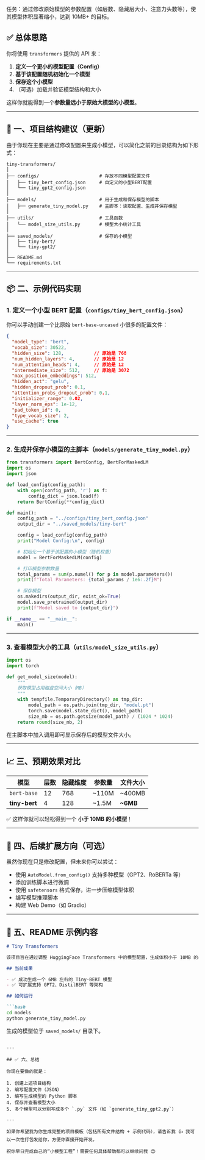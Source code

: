 任务：通过修改原始模型的参数配置（如层数、隐藏层大小、注意力头数等），使其模型体积显著缩小，达到 10MB+ 的目标。
## ✅ 总体思路

你将使用 `transformers` 提供的 API 来：

1. **定义一个更小的模型配置（Config）**
2. **基于该配置随机初始化一个模型**
3. **保存这个小模型**
4. （可选）加载并验证模型结构和大小

这样你就能得到一个**参数量远小于原始大模型的小模型**。

---

## 🧱 一、项目结构建议（更新）

由于你现在主要是通过修改配置来生成小模型，可以简化之前的目录结构为如下形式：

```
tiny-transformers/
│
├── configs/                      # 存放不同模型配置文件
│   ├── tiny_bert_config.json     # 自定义的小型BERT配置
│   └── tiny_gpt2_config.json
│
├── models/                       # 用于生成和保存模型的脚本
│   ├── generate_tiny_model.py    # 主脚本：读取配置、生成并保存模型
│
├── utils/                        # 工具函数
│   └── model_size_utils.py       # 模型大小统计工具
│
├── saved_models/                 # 保存的小模型
│   ├── tiny-bert/
│   └── tiny-gpt2/
│
├── README.md
└── requirements.txt
```

---

## 📦 二、示例代码实现

### 1. 定义一个小型 BERT 配置（`configs/tiny_bert_config.json`）

你可以手动创建一个比原始 `bert-base-uncased` 小很多的配置文件：

```json
{
  "model_type": "bert",
  "vocab_size": 30522,
  "hidden_size": 128,           // 原始是 768
  "num_hidden_layers": 4,       // 原始是 12
  "num_attention_heads": 4,     // 原始是 12
  "intermediate_size": 512,     // 原始是 3072
  "max_position_embeddings": 512,
  "hidden_act": "gelu",
  "hidden_dropout_prob": 0.1,
  "attention_probs_dropout_prob": 0.1,
  "initializer_range": 0.02,
  "layer_norm_eps": 1e-12,
  "pad_token_id": 0,
  "type_vocab_size": 2,
  "use_cache": true
}
```

---

### 2. 生成并保存小模型的主脚本（`models/generate_tiny_model.py`）

```python
from transformers import BertConfig, BertForMaskedLM
import os
import json

def load_config(config_path):
    with open(config_path, 'r') as f:
        config_dict = json.load(f)
    return BertConfig(**config_dict)

def main():
    config_path = "../configs/tiny_bert_config.json"
    output_dir = "../saved_models/tiny-bert"

    config = load_config(config_path)
    print("Model Config:\n", config)

    # 初始化一个基于该配置的小模型（随机权重）
    model = BertForMaskedLM(config)

    # 打印模型参数数量
    total_params = sum(p.numel() for p in model.parameters())
    print(f"Total Parameters: {total_params / 1e6:.2f}M")

    # 保存模型
    os.makedirs(output_dir, exist_ok=True)
    model.save_pretrained(output_dir)
    print(f"Model saved to {output_dir}")

if __name__ == "__main__":
    main()
```

---

### 3. 查看模型大小的工具（`utils/model_size_utils.py`）

```python
import os
import torch

def get_model_size(model):
    """
    获取模型占用磁盘空间大小（MB）
    """
    with tempfile.TemporaryDirectory() as tmp_dir:
        model_path = os.path.join(tmp_dir, "model.pt")
        torch.save(model.state_dict(), model_path)
        size_mb = os.path.getsize(model_path) / (1024 * 1024)
    return round(size_mb, 2)
```

在主脚本中加入调用即可显示保存后的模型文件大小。

---

## 📈 三、预期效果对比

| 模型 | 层数 | 隐藏维度 | 参数量 | 文件大小 |
|------|------|-----------|--------|----------|
| `bert-base` | 12 | 768 | ~110M | ~400MB |
| **tiny-bert** | 4 | 128 | ~1.5M | **~6MB** |

✅ 这样你就可以轻松得到一个 **小于 10MB 的小模型**！

---

## 🧩 四、后续扩展方向（可选）

虽然你现在只是修改配置，但未来你可以尝试：

- 使用 `AutoModel.from_config()` 支持多种模型（GPT2、RoBERTa 等）
- 添加训练脚本进行微调
- 使用 `safetensors` 格式保存，进一步压缩模型体积
- 编写模型推理脚本
- 构建 Web Demo（如 Gradio）

---

## 📝 五、README 示例内容

```markdown
# Tiny Transformers

该项目旨在通过调整 HuggingFace Transformers 中的模型配置，生成体积小于 10MB 的小模型，适合资源受限环境或教学演示。

## 当前成果

- ✅ 成功生成一个 6MB 左右的 Tiny-BERT 模型
- ✅ 可扩展支持 GPT2、DistilBERT 等架构

## 如何运行

```bash
cd models
python generate_tiny_model.py
```

生成的模型位于 `saved_models/` 目录下。
```

---

## ✅ 六、总结

你现在要做的就是：

1. 创建上述项目结构
2. 编写配置文件（JSON）
3. 编写生成模型的 Python 脚本
4. 保存并查看模型大小
5. 多个模型可以分别写成多个 `.py` 文件（如 `generate_tiny_gpt2.py`）

---

如果你希望我为你生成完整的项目模板（包括所有文件结构 + 示例代码），请告诉我 👍 我可以一次性打包发给你，方便你直接开始开发。

祝你早日完成自己的“小模型工程”！需要任何具体帮助都可以继续问我 😊